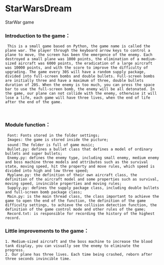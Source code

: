 # StarWarsDream
StarWar game
### **Introduction to the game：**

     This is a small game based on Python, the game name is called the plane war. The player through the keyboard arrow keys to control a plane to move, the screen has been the emergence of the enemy. Each destroyed a small plane was 1000 points, the elimination of a medium-sized aircraft was 6000 points, the eradication of a large aircraft was 10000 points, and with the score to improve the difficulty of upgrading. The game every 30S will have a random supply package, divided into full-screen bombs and double bullets. Full-screen bombs are initially three and have a maximum of three, double bullets duration of 20S. When the enemy is too much, you can press the space bar to use the full-screen bomb, the enemy will be all detonated. In the game, our plane can not collide with the enemy, otherwise it will lose a life, each game will have three lives, when the end of life after the end of the game.	
        
### **Module function：**

     Font: Fonts stored in the folder settings;
     Images: the game is stored inside the picture;
     sound：The folder is full of game music;
     Bullet.py: defines a bullet class that defines a model of ordinary bullets and super bullets;
     Enemy.py: defines the enemy type, including small enemy, medium enemy and boss machine three models and attributes such as the survival state, moving speed, hit the property and move rules, which speed is divided into high and low three speed;
     Myplane.py: the definition of their own aircraft class, the definition of the aircraft model and some properties such as survival, moving speed, invincible properties and moving rules;
     Supply.py: defines the supply package class, including double bullets and full-screen bomb package class;
     Main.py: is the main thread class, the class important to achieve the game to open the end of the function, the definition of the game difficulty settings, to achieve the collision detection function, the definition of the game control mode and other rules of the game;
     Record.txt: is responsible for recording the history of the highest record.

### **Little improvements to the game：**

    1. Medium-sized aircraft and the boss machine to increase the blood tank display, you can visually see the enemy to eliminate the progress.
    2. Our plane has three lives. Each time being crashed, reborn after three seconds invincible time.
